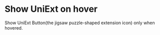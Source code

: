 # Show UniExt on hover
Show UniExt Button(the jigsaw puzzle-shaped extension icon) only when hovered.

